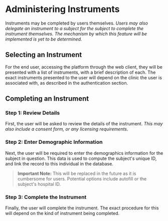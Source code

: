 # Administering Instruments

Instruments may be completed by users themselves. *Users may also delegate an instrument to a subject for the subject to complete the instrument themselves. The mechanism by which this feature will be implemented is yet to be determined.*

## Selecting an Instrument

For the end user, accessing the platform through the web client, they will be presented with a list of instruments, with a brief description of each. The exact instruments presented to the user will depend on the clinic the user is associated with, as described in the authentication section.

## Completing an Instrument

### Step 1: Review Details

First, the user will be asked to review the details of the instrument. *This may also include a consent form, or any licensing requirements*.

### Step 2: Enter Demographic Information

Next, the user will be required to enter the demographics information for the subject in question. This data is used to compute the subject's unique ID, and link the record to this individual in the database.

> **Important Note:** This will be replaced in the future as it is cumbersome for users. Potential options include autofill or the subject's hospital ID.

### Step 3: Complete the Instrument

Finally, the user will complete the instrument. The exact procedure for this will depend on the kind of instrument being completed.